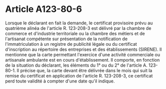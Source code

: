 # Article A123-80-6

Lorsque le déclarant en fait la demande, le certificat provisoire prévu au quatrième alinéa de l'article R. 123-208-3 est délivré par la      chambre de commerce et d'industrie territoriale ou la chambre des métiers et de l'artisanat compétente sur présentation de la notification de l'immatriculation à un registre de publicité légale ou du certificat d'inscription au répertoire des entreprises et des établissements (SIRENE). Il mentionne que la carte permettant l'exercice d'une activité commerciale ou artisanale ambulante est en cours d'établissement. Il comporte, en fonction de la situation du déclarant, les éléments du 1° ou du 2° de l'article A. 123-80-1. Il précise que, la carte devant être délivrée dans le mois qui suit la remise du certificat en application de l'article R. 123-208-3, ce certificat perd toute validité à compter d'une date qu'il indique.
